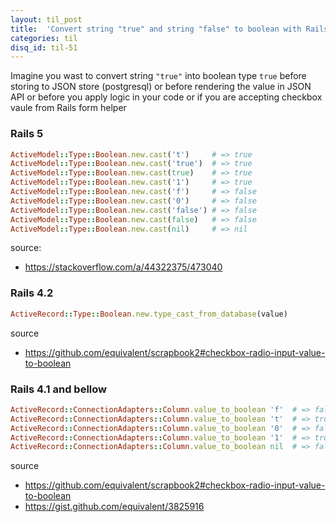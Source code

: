 ```yaml
---
layout: til_post
title:  'Convert string "true" and string "false" to boolean with Rails'
categories: til
disq_id: til-51
---
```


Imagine you wast to convert string `"true"` into boolean type `true`
before storing to JSON store (postgresql) or before rendering the value in JSON API
or before you apply logic in your code or if you are accepting checkbox
vaule from Rails form helper


### Rails 5

```ruby
ActiveModel::Type::Boolean.new.cast('t')     # => true
ActiveModel::Type::Boolean.new.cast('true')  # => true
ActiveModel::Type::Boolean.new.cast(true)    # => true
ActiveModel::Type::Boolean.new.cast('1')     # => true
ActiveModel::Type::Boolean.new.cast('f')     # => false
ActiveModel::Type::Boolean.new.cast('0')     # => false
ActiveModel::Type::Boolean.new.cast('false') # => false
ActiveModel::Type::Boolean.new.cast(false)   # => false
ActiveModel::Type::Boolean.new.cast(nil)     # => nil
```

source:

* <https://stackoverflow.com/a/44322375/473040>

### Rails 4.2

```ruby
ActiveRecord::Type::Boolean.new.type_cast_from_database(value)
```

source

* <https://github.com/equivalent/scrapbook2#checkbox-radio-input-value-to-boolean>

### Rails 4.1 and bellow


```ruby
ActiveRecord::ConnectionAdapters::Column.value_to_boolean 'f'  # => false
ActiveRecord::ConnectionAdapters::Column.value_to_boolean 't'  # => true
ActiveRecord::ConnectionAdapters::Column.value_to_boolean '0'  # => false
ActiveRecord::ConnectionAdapters::Column.value_to_boolean '1'  # => true
ActiveRecord::ConnectionAdapters::Column.value_to_boolean nil  # => false
```

source

* <https://github.com/equivalent/scrapbook2#checkbox-radio-input-value-to-boolean>
* <https://gist.github.com/equivalent/3825916>

